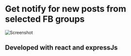 # Get notify for new posts from selected FB groups

![Screenshot]()

## Developed with react and expressJs
